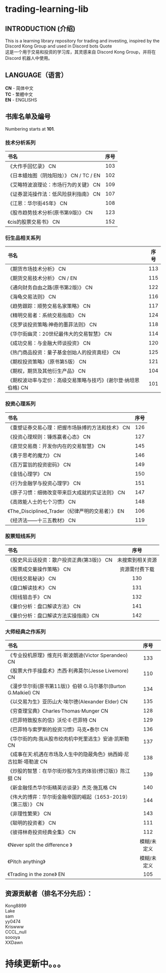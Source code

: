 # trading-learning-lib

INTRODUCTION (介绍)
-----
This is a learning library repository for trading and investing, inspired by the Discord Kong Group and used in Discord bots Quote  
这是一个用于交易和投资的学习库，其灵感来自 Discord Kong Group，并将在 Discord 机器人中使用。




LANGUAGE（语言）
-----
**CN** - 简体中文   
**TC** - 繁體中文  
**EN** - ENGLISHS

书库名单及编号
------
Numbering starts at **101**.  
### 技术分析系列
|书名|序号|
|:----|:----:|
|《大作手回忆录》  CN	|103|
|《日本蜡烛图（阴烛阳烛）》  CN / TC / EN	|102|
|《艾略特波浪理论：市场行为的关键》  CN|109|
|《证券混沌操作法：低风险获利指南》  CN|107|
|《江恩：华尔街45年》  CN|108|
|《股市趋势技术分析(原书第9版)》  CN|123|
|《cis的股票交易书》  CN|152|

### 衍生品相关系列
|书名|序号|
|:----|:----:|
|《期货市场技术分析》  CN|113|
|《期货交易技术分析》	CN / EN|115|
|《通向财务自由之路(原书第2版)》  CN|122|
|《海龟交易法则》	  CN|116|
|《趋势跟踪：顺势交易名家策略》	  CN|117|
|《精明交易者：系统交易指南》	  CN|124|
|《克罗谈投资策略:神奇的墨菲法则》	  CN|118|
|《华尔街幽灵：20世纪最伟大的交易智慧》	  CN|114|
|《成功交易：与金融大师谈投资》	  CN|120|
|《热门商品投资：量子基金创始人的投资真经》	  CN|125|
|《期权投资策略》（原书第5版）	  CN|121|
|《期权，期货及其他衍生产品》	  CN|104|
|《期权波动率与定价：高级交易策略与技巧》(谢尔登·纳坦恩伯格)  CN|101|

### 投资心理系列
|书名|序号|
|:----|:----:|
|《重塑证券交易心理：把握市场脉搏的方法和技术》	  CN|126|
|《投资心理规则：锤炼赢者心态》	  CN|127|
|《直觉交易商：开发你内在的交易智慧》  CN|145|
|《勇于思考的魔力》   CN|146|
|《百万富翁的投资密码》  CN|149|
|《金钱心理学》  CN|150|
|《行为金融学与投资心理学》  CN|151|
|《原子习惯：细微改变带来巨大成就的实证法则》  CN|147|
|《高效能人士的七个习惯》  CN|148|
|《The_Disciplined_Trader（纪律严明的交易者）》  EN|106|
|《经济法——十三五教材》  CN|119|  

### 股票短线系列
|书名|序号|
|:----|:----:|
|《股史风云话投资：散户投资正典(第3版)》	CN |未搜索到相关资源|
|《股票成交量操作策略》	  CN|资源需付费下载|
|《短线交易秘诀》	  CN|130|
|《盘口解读技术》	  CN|131|
|《短线狙击手》	  CN|132|
|《量价分析：盘口解读方法》  CN|141|
|《量价分析：盘口解读方法实操指南》CN|142|

### 大师经典之作系列
|书名|序号|
|:----|:----:|
|《专业投机原理》维克托·斯波朗迪(Victor Sperandeo)   CN|133|
|《股票大作手操盘术》杰西·利弗莫尔(Jesse Livemore)	  CN|110|
|《漫步华尔街(原书第11版)》伯顿 G.马尔基尔(Burton G.Malkiel)  CN|134|
|《以交易为生》亚历山大·埃尔德(Alexander Elder)	  CN|135|
|《穷查理宝典》Charles·Thomas·Munger  CN|128|
|《巴菲特致股东的信》沃伦·E·巴菲特  CN|129|
|《巴菲特与索罗斯的投资习惯》马克•泰尔	  CN|136|
|《华尔街的肉:我从股市绞肉机中死里逃生》安迪·凯斯勒	  CN|137|
|《成事在天:机遇在市场及人生中的隐蔽角色》纳西姆·尼古拉斯·塔勒波	  CN|138|
|《炒股的智慧：在华尔街炒股为生的体验(修订版)》陈江挺	  CN|139|
|《新金融怪杰华尔街精英访谈录》杰克·施瓦格	  CN|140|
|《伟大的博弈：华尔街金融帝国的崛起（1653-2019）（第三版）》	  CN|144|
|《非理性繁荣》	  CN|143|
|《聪明的投资者》	  CN|111|
|《彼得林奇投资经典全集》	  CN|112|
|《Never split the difference 》	|模糊/未定义|
|《Pitch anything》	|模糊/未定义|
|《Trading in the zone》 	EN|105|



资源贡献者（排名不分先后）：
----
Kong8899  
Lake  
sam  
yy0474  
Kriswww  
CCCL_null  
soooya  
XXDawn 


持续更新中。。。
====